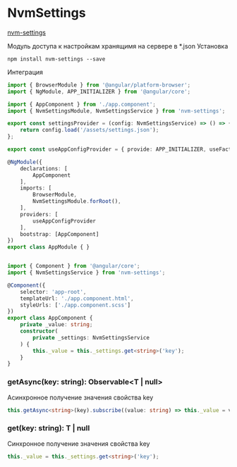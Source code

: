 ﻿# NvmSettings

[nvm-settings](https://github.com/sharkvik/nvm-framework/tree/master/projects/nvm-settings/src/lib)

Модуль доступа к настройкам хранящимя на сервере в *.json
Установка

```
npm install nvm-settings --save
```

Интеграция

```typescript
import { BrowserModule } from '@angular/platform-browser';
import { NgModule, APP_INITIALIZER } from '@angular/core';

import { AppComponent } from './app.component';
import { NvmSettingsModule, NvmSettingsService } from 'nvm-settings';

export const settingsProvider = (config: NvmSettingsService) => () => {
	return config.load('/assets/settings.json');
};

export const useAppConfigProvider = { provide: APP_INITIALIZER, useFactory: settingsProvider, deps: [NvmSettingsService], multi: true };

@NgModule({
	declarations: [
		AppComponent
	],
	imports: [
		BrowserModule,
		NvmSettingsModule.forRoot(),
	],
	providers: [
		useAppConfigProvider
	],
	bootstrap: [AppComponent]
})
export class AppModule { }


import { Component } from '@angular/core';
import { NvmSettingsService } from 'nvm-settings';

@Component({
	selector: 'app-root',
	templateUrl: './app.component.html',
	styleUrls: ['./app.component.scss']
})
export class AppComponent {
	private _value: string;
	constructor(
		private _settings: NvmSettingsService
	) {
		this._value = this._settings.get<string>('key');
	}
}
```

### getAsync<T>(key: string): Observable<T | null>

Асинхронное получение значения свойства key

```typescript
this.getAsync<string>(key).subscribe((value: string) => this._value = value);
```

### get<T>(key: string): T | null

Cинхронное получение значения свойства key

```typescript
this._value = this._settings.get<string>('key');
```
